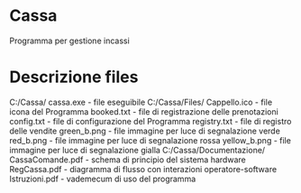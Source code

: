 # Cassa
 Programma per gestione incassi
# Descrizione files
C:/Cassa/
	cassa.exe - file eseguibile
C:/Cassa/Files/
	Cappello.ico - file icona del Programma
	booked.txt - file di registrazione delle prenotazioni
	config.txt - file di configurazione del Programma
	registry.txt - file di registro delle vendite
	green_b.png - file immagine per luce di segnalazione verde
	red_b.png - file immagine per luce di segnalazione rossa
	yellow_b.png - file immagine per luce di segnalazione gialla
C:/Cassa/Documentazione/
	CassaComande.pdf - schema di principio del sistema hardware
	RegCassa.pdf - diagramma di flusso con interazioni operatore-software
	Istruzioni.pdf - vademecum di uso del programma